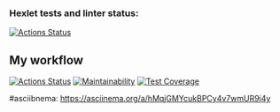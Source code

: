 ### Hexlet tests and linter status:
[![Actions Status](https://github.com/Lugonue/frontend-project-46/workflows/hexlet-check/badge.svg)](https://github.com/Lugonue/frontend-project-46/actions)

## My workflow
[![Actions Status](https://github.com/Lugonue/frontend-project-46/workflows/my-workflow/badge.svg)](https://github.com/Lugonue/frontend-project-46/actions)
[![Maintainability](https://api.codeclimate.com/v1/badges/f5b8dc23b8ee3035dc6e/maintainability)](https://codeclimate.com/github/Lugonue/frontend-project-46/maintainability)
[![Test Coverage](https://api.codeclimate.com/v1/badges/f5b8dc23b8ee3035dc6e/test_coverage)](https://codeclimate.com/github/Lugonue/frontend-project-46/test_coverage)

#asciibnema:
    https://asciinema.org/a/hMqjGMYcukBPCy4v7wmUR9i4y